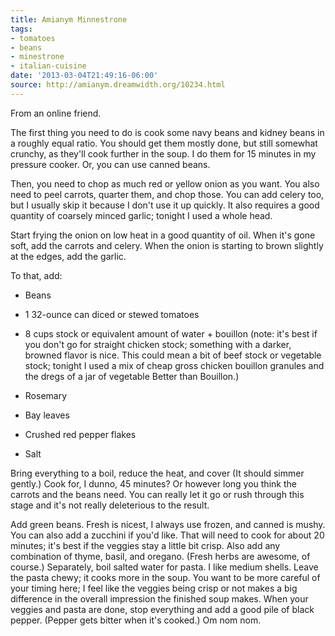 ```yaml
---
title: Amianym Minnestrone
tags:
- tomatoes
- beans
- minestrone
- italian-cuisine
date: '2013-03-04T21:49:16-06:00'
source: http://amianym.dreamwidth.org/10234.html
---
```

From an online friend.


The first thing you need to do is cook some navy beans and kidney beans in a roughly equal ratio. You should get them mostly done, but still somewhat crunchy, as they'll cook further in the soup. I do them for 15 minutes in my pressure cooker. Or, you can use canned beans. 
 
Then, you need to chop as much red or yellow onion as you want. You also need to peel carrots, quarter them, and chop those. You can add celery too, but I usually skip it because I don't use it up quickly. It also requires a good quantity of coarsely minced garlic; tonight I used a whole head. 
 
Start frying the onion on low heat in a good quantity of oil. When it's gone soft, add the carrots and celery. When the onion is starting to brown slightly at the edges, add the garlic. 
 
To that, add: 

* Beans 
* 1 32-ounce can diced or stewed tomatoes 
* 8 cups stock or equivalent amount of water + bouillon (note: it's best if you don't go for straight chicken stock; something with a darker, browned flavor is nice. This could mean a bit of beef stock or vegetable stock; tonight I used a mix of cheap gross chicken bouillon granules and the dregs of a jar of vegetable Better than Bouillon.) 

* Rosemary 
* Bay leaves 
* Crushed red pepper flakes 
* Salt 
 
Bring everything to a boil, reduce the heat, and cover (It should simmer gently.) Cook for, I dunno, 45 minutes? Or however long you think the carrots and the beans need. You can really let it go or rush through this stage and it's not really deleterious to the result. 
 
Add green beans. Fresh is nicest, I always use frozen, and canned is mushy. You can also add a zucchini if you'd like. That will need to cook for about 20 minutes; it's best if the veggies stay a little bit crisp. Also add any combination of thyme, basil, and oregano. (Fresh herbs are awesome, of course.) Separately, boil salted water for pasta. I like medium shells. Leave the pasta chewy; it cooks more in the soup. You want to be more careful of your timing here; I feel like the veggies being crisp or not makes a big difference in the overall impression the finished soup makes. When your veggies and pasta are done, stop everything and add a good pile of black pepper. (Pepper gets bitter when it's cooked.) Om nom nom.

